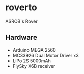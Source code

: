 # roverto
ASROB's Rover

## Hardware

* Arduino MEGA 2560
* MC33926 Dual Motor Driver x3
* LiPo 2S 5000mAh
* FlySky X6B receiver
